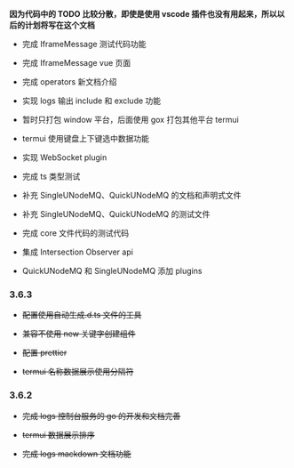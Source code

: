 **因为代码中的 TODO 比较分散，即使是使用 vscode 插件也没有用起来，所以以后的计划将写在这个文档**

- 完成 IframeMessage 测试代码功能

- 完成 IframeMessage vue 页面

- 完成 operators 新文档介绍

- 实现 logs 输出 include 和 exclude 功能

- 暂时只打包 window 平台，后面使用 gox 打包其他平台 termui

- termui 使用键盘上下键选中数据功能

- 实现 WebSocket plugin

- 完成 ts 类型测试

- 补充 SingleUNodeMQ、QuickUNodeMQ 的文档和声明式文件

- 补充 SingleUNodeMQ、QuickUNodeMQ 的测试文件

- 完成 core 文件代码的测试代码

- 集成 Intersection Observer api

- QuickUNodeMQ 和 SingleUNodeMQ 添加 plugins

### 3.6.3

- ~~配置使用自动生成.d.ts 文件的工具~~

- ~~兼容不使用 new 关键字创建组件~~

- ~~配置 prettier~~

- ~~termui 名称数据展示使用分隔符~~

### 3.6.2

- ~~完成 logs 控制台服务的 go 的开发和文档完善~~

- ~~termui 数据展示排序~~

- ~~完成 logs mackdown 文档功能~~
